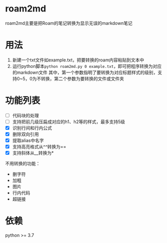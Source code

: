 # roam2md
roam2md主要是把Roam的笔记转换为显示无误的markdown笔记

# 用法
1. 新建一个txt文件如example.txt，把要转换的roam内容粘贴到文本中
2. 运行python脚本`python roam2md.py 0 example.txt`，即可把程序转换为对应的markdown文件
其中，第一个参数指明了要转换为对应标题样式的级别，支持0~5，0为不转换，第二个参数为要转换的文件或文件夹

# 功能列表
* [ ] 代码块的处理
* [ ] 支持把前几级压扁成对应的h1、h2等的样式，最多支持5级
* [x] 识别行间和行内公式
* [x] 删除双向引用
* [x] 提取alias中名字
* [x] 支持高亮格式从^^转换为==
* [x] 支持斜体从__转换为*

不用转换的功能：
* 删字符
* 加粗
* 图片
* 行内代码
* 超链接

# 依赖
python >= 3.7
